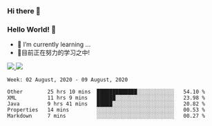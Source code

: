 ### Hi there 👋
### Hello World! 🙌

- 🌱 I’m currently learning ...
- 📖目前正在努力的学习之中!

<a href="https://github.com/anuraghazra/github-readme-stats">
  <img src="https://github-readme-stats.vercel.app/api?username=keyboardWithDream&show_icons=true&repo=github-readme-stats" />
</a>
<a href="https://github.com/anuraghazra/convoychat">
  <img src="https://github-readme-stats.vercel.app/api/top-langs/?username=keyboardWithDream&layout=compact&repo=convoychat" />
</a>



<!--START_SECTION:waka-->
```text
Week: 02 August, 2020 - 09 August, 2020

Other        25 hrs 10 mins  █████████████░░░░░░░░░░░░   54.10 % 
XML          11 hrs 9 mins   ██████░░░░░░░░░░░░░░░░░░░   23.98 % 
Java         9 hrs 41 mins   █████░░░░░░░░░░░░░░░░░░░░   20.82 % 
Properties   14 mins         ░░░░░░░░░░░░░░░░░░░░░░░░░   00.53 % 
Markdown     7 mins          ░░░░░░░░░░░░░░░░░░░░░░░░░   00.27 %
```
<!--END_SECTION:waka-->
